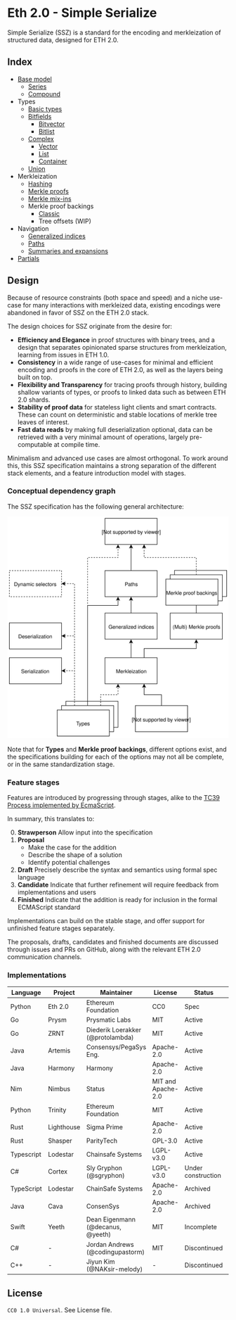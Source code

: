 # Eth 2.0 - Simple Serialize

Simple Serialize (SSZ) is a standard for the encoding and merkleization of structured data, designed for ETH 2.0.

## Index

- [Base model](./specs/base/model.md)
  - [Series](./specs/base/model.md#series)
  - [Compound](./specs/base/model.md#compound)
- Types
  - [Basic types](./specs/types/basic.md)
  - [Bitfields](./specs/types/bitfields.md)
    - [Bitvector](./specs/types/bitfields.md#bitvector)
    - [Bitlist](./specs/types/bitfields.md#bitlist)
  - [Complex](./specs/types/complex.md)
    - [Vector](./specs/types/complex.md#vector)
    - [List](./specs/types/complex.md#lists)
    - [Container](./specs/types/complex.md#container)
  - [Union](./specs/types/union.md)
- Merkleization
  - [Hashing](./specs/merkleization/hashing.md)
  - [Merkle proofs](./specs/merkleization/merkle_proofs.md)
  - [Merkle mix-ins](./specs/merkleization/mixin.md)
  - Merkle proof backings
    - [Classic](./specs/merkleization/proof_backings/classic.md)
    - Tree offsets (WIP)
- Navigation
    - [Generalized indices](./specs/navigation/generalized_indices.md)
    - [Paths](./specs/navigation/paths.md)
    - [Summaries and expansions](./specs/navigation/summaries_expansions.md)
- [Partials](./specs/partials/partials.md)

## Design

Because of resource constraints (both space and speed) and a niche use-case for many interactions with merkleized data, existing encodings were abandoned in favor of SSZ on the ETH 2.0 stack.

The design choices for SSZ originate from the desire for:
- **Efficiency and Elegance** in proof structures with binary trees, and a design that separates opinionated sparse structures from merkleization, learning from issues in ETH 1.0.
- **Consistency** in a wide range of use-cases for minimal and efficient encoding and proofs in the core of ETH 2.0, as well as the layers being built on top.
- **Flexibility and Transparency** for tracing proofs through history, building shallow variants of types, or proofs to linked data such as between ETH 2.0 shards.
- **Stability of proof data** for stateless light clients and smart contracts. These can count on deterministic and stable locations of merkle tree leaves of interest.
- **Fast data reads** by making full deserialization optional, data can be retrieved with a very minimal amount of operations, largely pre-computable at compile time.

Minimalism and advanced use cases are almost orthogonal. To work around this, this SSZ specification maintains a strong separation of the different stack elements, and a feature introduction model with stages.

### Conceptual dependency graph

The SSZ specification has the following general architecture: 

![SSZ architecture](./ssz_arch.svg)

Note that for **Types** and **Merkle proof backings**, different options exist, and the specifications building for each of the options may not all be complete, or in the same standardization stage.

### Feature stages

Features are introduced by progressing through stages, alike to the [TC39 Process implemented by EcmaScript](https://tc39.es/process-document/).

In summary, this translates to:

0. **Strawperson** 	Allow input into the specification
1. **Proposal**
   - Make the case for the addition
   - Describe the shape of a solution
   - Identify potential challenges 
2. **Draft**        Precisely describe the syntax and semantics using formal spec language 
3. **Candidate** 	Indicate that further refinement will require feedback from implementations and users 
4. **Finished** 	Indicate that the addition is ready for inclusion in the formal ECMAScript standard 

Implementations can build on the stable stage, and offer support for unfinished feature stages separately.

The proposals, drafts, candidates and finished documents are discussed through issues and PRs on GitHub, along with the relevant ETH 2.0 communication channels.

### Implementations

| Language    | Project                   | Maintainer                        | License            | Status             | Implementation |
|-------------|---------------------------|-----------------------------------|--------------------|--------------------|----------------|
| Python      | Eth 2.0                   | Ethereum Foundation               | CC0                | Spec               |                |
| Go          | Prysm                     | Prysmatic Labs                    | MIT                | Active             |[`prysmaticlabs/go-ssz`](https://github.com/prysmaticlabs/go-ssz) |
| Go          | ZRNT                      | Diederik Loerakker (@protolambda) | MIT                | Active             |[`protolambda/zssz`](https://github.com/protolambda/zssz) |
| Java        | Artemis                   | Consensys/PegaSys Eng.            | Apache-2.0         | Active             |[`PegaSysEng/artemis/util`](https://github.com/PegaSysEng/artemis/tree/master/util/src/main/java/tech/pegasys/artemis/util) |
| Java        | Harmony                   | Harmony                           | Apache-2.0         | Active             |[`harmony-dev/beacon-chain-java/ssz`](https://github.com/harmony-dev/beacon-chain-java/tree/develop/ssz) |
| Nim         | Nimbus                    | Status                            | MIT and Apache-2.0 | Active             |[`status-im/nim-beacon-chain/ssz.nim`](https://github.com/status-im/nim-beacon-chain/blob/master/beacon_chain/ssz.nim) |
| Python      | Trinity                   | Ethereum Foundation               | MIT                | Active             |[`ethereum/py-ssz`](https://github.com/ethereum/py-ssz) |
| Rust        | Lighthouse                | Sigma Prime                       | Apache-2.0         | Active             |[`sigp/lighthouse/ssz`](https://github.com/sigp/lighthouse/tree/master/eth2/utils/ssz) |
| Rust        | Shasper                   | ParityTech                        | GPL-3.0            | Active             |[`paritytech/shasper/ssz`](https://github.com/paritytech/shasper/tree/master/utils/ssz) |
| Typescript  | Lodestar                  | Chainsafe Systems                 | LGPL-v3.0          | Active             |[`ChainSafe/lodestar/ssz`](https://github.com/ChainSafe/lodestar/tree/master/packages/ssz) |
| C#          | Cortex                    | Sly Gryphon (@sgryphon)           | LGPL-v3.0          | Under construction |[`sgryphon/cortex-ssz`](https://github.com/sgryphon/cortex-ssz) |
| TypeScript  | Lodestar                  | ChainSafe Systems                 | Apache-2.0         | Archived           |[`ChainSafe/ssz-js`](https://github.com/ChainSafe/ssz-js) |
| Java        | Cava                      | ConsenSys                         | Apache-2.0         | Archived           |[`ConsenSys/cava/ssz`](https://www.github.com/ConsenSys/cava/tree/master/ssz) |
| Swift       | Yeeth                     | Dean Eigenmann (@decanus, @yeeth) | MIT                | Incomplete         |[`yeeth/SimpleSerialize.swift`](https://github.com/yeeth/SimpleSerialize.swift) |
| C#          | -                         | Jordan Andrews (@codingupastorm)  | MIT                | Discontinued       |[`codingupastorm/csharp-ssz`](https://github.com/codingupastorm/csharp-ssz) |
| C++         | -                         | Jiyun Kim (@NAKsir-melody)        | -                  | Discontinued       |[`NAKsir-melody/cpp_ssz`](https://github.com/NAKsir-melody/cpp_ssz) |

## License

`CC0 1.0 Universal`. See License file.
